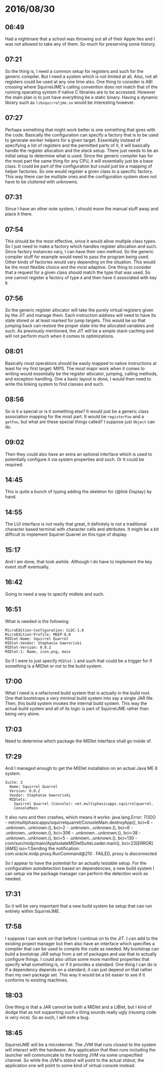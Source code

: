 # 2016/08/30

## 06:49

Had a nightmare that a school was throwing out all of their Apple IIes and I
was not allowed to take any of them. So much for preserving some history.

## 07:21

So the thing is, I need a common setup for registers and such for the generic
compiler. But I need a system which is not limited at all. Also, not all
registers could be used at any one time also. One thing to consider is
ABI crossing where SquirrelJME's calling convention does not match that of the
running operating system if native C libraries are to be accessed. However the
main plan is to just have everything be a static binary. Having a dynamic
library such as `libsquirreljme.so` would be interesting however.

## 07:27

Perhaps something that might work better is one something that goes with the
code. Basically the configuration can specify a factory that is to be used to
generate worker helpers for a given target. Essentially instead of specifying
a list of registers and the permitted parts of it, it will basically handle the
register allocation and the stack setup. There just needs to be an initial
setup to determine what is used. Since the generic compiler has for the most
part the same thing for any CPU, it will essentially just be a base class.
It could be part of the configuration but could just be a mapping of helper
factories. So one would register a given class to a specific factory. This way
there can be multiple ones and the configuration system does not have to be
cluttered with unknowns.

## 07:31

Since I have an other note system, I should move the manual stuff away and
place it there.

## 07:54

This should be the most effective, since it would allow multiple class types.
So I just need to make a factory which handles register allocation and such.
Since factory instances vary, I can have their own method. So the generic
compiler stuff for example would need to pass the program being used. Other
kinds of factories would vary depending on the situation. This would be the
most flexible choice and the most adaptive. One thing to consider that a
request for a given class should match the type that was used. So one cannot
register a factory of type `A` and then have it associated with key `B`.

## 07:56

So the generic register allocator will take the purely virtual registers given
by the JIT and manage them. Each instruction address will need to have its
state stored or at least marked for jump targets. This would be so that
jumping back can restore the proper state into the allocated variables and
such. As previously mentioned, the JIT will be a simple stack caching and will
not perform much when it comes to optimizations.

## 08:01

Basically most operations should be easily mapped to native instructions at
least for my first target: MIPS. The most major work when it comes to writing
would essentially be the register allocator, jumping, calling methods, and
exception handling. One a basic layout is done, I would then need to write the
linking system to find classes and such.

## 08:56

So is it a special or is it something else? It would just be a generic class
association mapping for the most part. It would be `registerFoo` and a
`getFoo`, but what are these special things called? I suppose just `Object`
can do.

## 09:02

Then they could also have an extra an optional interface which is used to
potentially configure it via system properties and such. Or it could be
required.

## 14:45

This is quite a bunch of typing adding the skeleton for {@link Display} by
hand.

## 14:55

The LUI interface is not really that great, it definitely is not a traditional
character based terminal with character cells and attributes. It might be a
bit difficult to implement Squirrel Quarrel on this type of display.

## 15:17

And I am done, that took awhile. Although I do have to implement the key event
stuff eventually.

## 16:42

Going to need a way to specify midlets and such.

## 16:51

What is needed is the following:

	MicroEdition-Configuration: CLDC-1.8
	MicroEdition-Profile: MEEP-8.0
	MIDlet-Name: Squirrel Quarrel
	MIDlet-Vendor: Stephanie Gawroriski
	MIDlet-Version: 0.0.2
	MIDlet-1: Name, icon.png, main

So if I were to just specify `MIDlet-1` and such that could be a trigger for
if something is a MIDlet or not to the build system.

## 17:00

What I need is a refactored build system that is actually in the build root.
One that bootstraps a very minimal build system into say a single JAR file.
Then, this build system invokes the internal build system. This way the
actual build system and all of its logic is part of SquirrelJME rather than
being very alone.

## 17:03

Need to determine which package the MIDlet interface shall go inside of.

## 17:29

And I managed enough to get the MIDlet installation on an actual Java ME 8
system.

	Suite: 2
	  Name: Squirrel Quarrel
	  Version: 0.0.2
	  Vendor: Stephanie Gawroriski
	  MIDlets:
		Squirrel Quarrel (Console): net.multiphasicapps.squirrelquarrel.
		ConsoleMain

It also runs and then crashes, which means it works:
	java.lang.Error: TODO
	 - net/multiphasicapps/squirrelquarrel/ConsoleMain.destroyApp(), bci=6
	 - .unknown...unknown.(), bci=2
	 - .unknown...unknown.(), bci=6
	 - .unknown...unknown.(), bci=306
	 - .unknown...unknown.(), bci=38
	 - .unknown...unknown.(), bci=5
	 - .unknown...unknown.(), bci=130
	 - com/sun/midp/main/AppIsolateMIDletSuiteLoader.main(), bci=23[ERROR]
	 [AMS] iso=1:Sending the notification: com.oracle.midp.proxy.RunCommand@210
	 . FAILED, proxy is disconnected

So I appear to have the potential for an actually testable setup. For the
configuration autodetection based on dependencies, a new build system I can
setup via the package manager can perform the detection work as needed.

## 17:31

So it will be very important that a new build system be setup that can run
entirely within SquirrelJME.

## 17:58

I suppose I can work on that before I continue on to the JIT. I can add to
the existing project manager but then also have an interface which specifies
a compiler that can be used to compile the code as needed. My bootstrap can
build a bootstrap JAR setup from a set of packages and use that to actually
configure things. I could also utilize some more manifest properties that
specify what something is, or if it provides a standard. One thing I can do
is if a dependency depends on a standard, it can just depend on that
rather than my own package set. This way it would be a bit easier to see if
it conforms to existing machines.

## 18:03

One thing is that a JAR cannot be both a MIDlet and a LIBlet, but I kind of
dodge that as not supporting such a thing sounds really ugly (reusing code
is very nice). So as such, I will note a bug.

## 18:45

SquirrelJME will be a microkernel. The JVM that runs closest to the system will
interact with the hardware. Any application that then runs including the
launcher will communicate to the hosting JVM via some unspecified channel. So
while the JVM's stdout will point to the actual stdout, the application one
will point to some kind of virtual console instead.


